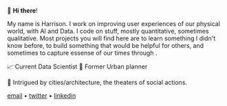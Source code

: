  👋 __Hi there__! 
 
My name is Harrison. I work on improving user experiences of our physical world, with AI and Data. I code on stuff, mostly quantitative, sometimes qualitative. Most projects you will find here are to learn something I didn't know before, to build something that would be helpful for others, and sometimes to capture essense of our times through .  
 
 📈 Current Data Scientist 🌃 Former Urban planner 
 
 🌱 Intrigued by cities/architecture, the theaters of social actions. 

 [email](yujinglun12@gmail.com) • [twitter](https://twitter.com/yujinglun) • [linkedin](https://www.linkedin.com/in/harrison-jinglun-yu/)

<!--
**HarrisonJYU/HarrisonJYU** is a ✨ _special_ ✨ repository because its `README.md` (this file) appears on your GitHub profile.

Here are some ideas to get you started:

- 🔭 I’m currently working on ...
- 🌱 I’m currently learning ...
- 👯 I’m looking to collaborate on ...
- 🤔 I’m looking for help with ...
- 💬 Ask me about ...
- 📫 How to reach me: ...
- 😄 Pronouns: ...
- ⚡ Fun fact: ...
-->
